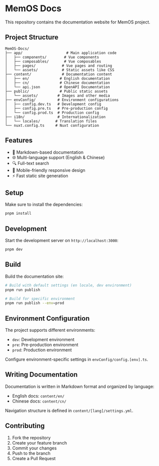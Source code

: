 # MemOS Docs 

This repository contains the documentation website for MemOS project.

## Project Structure

```
MemOS-Docs/
├── app/                    # Main application code
│   ├── components/        # Vue components
│   ├── composables/       # Vue composables
│   ├── pages/            # Vue pages and routing
│   └── assets/           # Static assets like CSS
├── content/              # Documentation content
│   ├── en/              # English documentation
│   ├── cn/              # Chinese documentation
│   └── api.json         # OpenAPI Documentation
├── public/              # Public static assets
│   └── assets/         # Images and other media
├── envConfig/          # Environment configurations
│   ├── config.dev.ts   # Development config
│   ├── config.pre.ts   # Pre-production config
│   └── config.prod.ts  # Production config
├── i18n/               # Internationalization
│   └── locales/       # Translation files
└── nuxt.config.ts     # Nuxt configuration
```

## Features

- 📝 Markdown-based documentation
- 🌐 Multi-language support (English & Chinese)
- 🔍 Full-text search
- 📱 Mobile-friendly responsive design
- ⚡️ Fast static site generation

## Setup

Make sure to install the dependencies:

```bash
pnpm install
```

## Development

Start the development server on `http://localhost:3000`:

```bash
pnpm dev
```

## Build

Build the documentation site:

```bash
# Build with default settings (en locale, dev environment)
pnpm run publish

# Build for specific environment
pnpm run publish --env=prod 
```

## Environment Configuration

The project supports different environments:

- `dev`: Development environment
- `pre`: Pre-production environment
- `prod`: Production environment

Configure environment-specific settings in `envConfig/config.[env].ts`.

## Writing Documentation

Documentation is written in Markdown format and organized by language:

- English docs: `content/en/`
- Chinese docs: `content/cn/`

Navigation structure is defined in `content/[lang]/settings.yml`.

## Contributing

1. Fork the repository
2. Create your feature branch
3. Commit your changes
4. Push to the branch
5. Create a Pull Request
